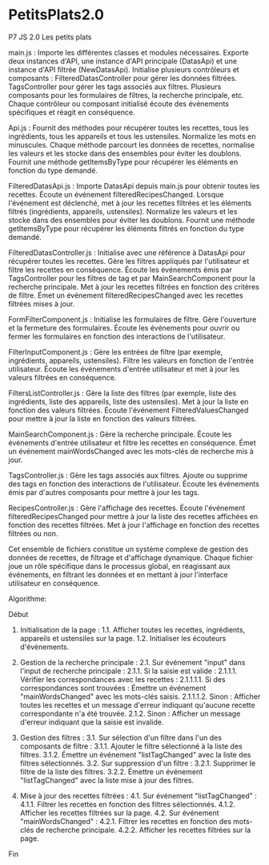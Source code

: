 # PetitsPlats2.0
P7 JS 2.0 Les petits plats


main.js :
Importe les différentes classes et modules nécessaires.
Exporte deux instances d'API, une instance d'API principale (DatasApi) et une instance d'API filtrée (NewDatasApi).
Initialise plusieurs contrôleurs et composants :
FilteredDatasController pour gérer les données filtrées.
TagsController pour gérer les tags associés aux filtres.
Plusieurs composants pour les formulaires de filtres, la recherche principale, etc.
Chaque contrôleur ou composant initialisé écoute des événements spécifiques et réagit en conséquence.

Api.js :
Fournit des méthodes pour récupérer toutes les recettes, tous les ingrédients, tous les appareils et tous les ustensiles.
Normalize les mots en minuscules.
Chaque méthode parcourt les données de recettes, normalise les valeurs et les stocke dans des ensembles pour éviter les doublons.
Fournit une méthode getItemsByType pour récupérer les éléments en fonction du type demandé.

FilteredDatasApi.js :
Importe DatasApi depuis main.js pour obtenir toutes les recettes.
Écoute un événement filteredRecipesChanged.
Lorsque l'événement est déclenché, met à jour les recettes filtrées et les éléments filtrés (ingrédients, appareils, ustensiles).
Normalize les valeurs et les stocke dans des ensembles pour éviter les doublons.
Fournit une méthode getItemsByType pour récupérer les éléments filtrés en fonction du type demandé.

FilteredDatasController.js :
Initialise avec une référence à DatasApi pour récupérer toutes les recettes.
Gère les filtres appliqués par l'utilisateur et filtre les recettes en conséquence.
Écoute les événements émis par TagsController pour les filtres de tag et par MainSearchComponent pour la recherche principale.
Met à jour les recettes filtrées en fonction des critères de filtre.
Émet un événement filteredRecipesChanged avec les recettes filtrées mises à jour.

FormFilterComponent.js :
Initialise les formulaires de filtre.
Gère l'ouverture et la fermeture des formulaires.
Écoute les événements pour ouvrir ou fermer les formulaires en fonction des interactions de l'utilisateur.

FilterInputComponent.js :
Gère les entrées de filtre (par exemple, ingrédients, appareils, ustensiles).
Filtre les valeurs en fonction de l'entrée utilisateur.
Écoute les événements d'entrée utilisateur et met à jour les valeurs filtrées en conséquence.

FiltersListController.js :
Gère la liste des filtres (par exemple, liste des ingrédients, liste des appareils, liste des ustensiles).
Met à jour la liste en fonction des valeurs filtrées.
Écoute l'événement FilteredValuesChanged pour mettre à jour la liste en fonction des valeurs filtrées.

MainSearchComponent.js :
Gère la recherche principale.
Écoute les événements d'entrée utilisateur et filtre les recettes en conséquence.
Émet un événement mainWordsChanged avec les mots-clés de recherche mis à jour.

TagsController.js :
Gère les tags associés aux filtres.
Ajoute ou supprime des tags en fonction des interactions de l'utilisateur.
Écoute les événements émis par d'autres composants pour mettre à jour les tags.

RecipesController.js :
Gère l'affichage des recettes.
Écoute l'événement filteredRecipesChanged pour mettre à jour la liste des recettes affichées en fonction des recettes filtrées.
Met à jour l'affichage en fonction des recettes filtrées ou non.

Cet ensemble de fichiers constitue un système complexe de gestion des données de recettes, de filtrage et d'affichage dynamique. Chaque fichier joue un rôle spécifique dans le processus global, en réagissant aux événements, en filtrant les données et en mettant à jour l'interface utilisateur en conséquence.


Algorithme:

Début

1. Initialisation de la page :
    1.1. Afficher toutes les recettes, ingrédients, appareils et ustensiles sur la page.
    1.2. Initialiser les écouteurs d'événements.

2. Gestion de la recherche principale :
    2.1. Sur événement "input" dans l'input de recherche principale :
        2.1.1. Si la saisie est valide :
            2.1.1.1. Vérifier les correspondances avec les recettes :
                2.1.1.1.1. Si des correspondances sont trouvées :
                            Émettre un événement "mainWordsChanged" avec les mots-clés saisis.
                2.1.1.1.2. Sinon :
                            Afficher toutes les recettes et un message d'erreur indiquant qu'aucune recette correspondante n'a été trouvée.
        2.1.2. Sinon :
            Afficher un message d'erreur indiquant que la saisie est invalide.

3. Gestion des filtres :
    3.1. Sur sélection d'un filtre dans l'un des composants de filtre :
        3.1.1. Ajouter le filtre sélectionné à la liste des filtres.
        3.1.2. Émettre un événement "listTagChanged" avec la liste des filtres sélectionnés.
    3.2. Sur suppression d'un filtre :
        3.2.1. Supprimer le filtre de la liste des filtres.
        3.2.2. Émettre un événement "listTagChanged" avec la liste mise à jour des filtres.

4. Mise à jour des recettes filtrées :
    4.1. Sur événement "listTagChanged" :
        4.1.1. Filtrer les recettes en fonction des filtres sélectionnés.
        4.1.2. Afficher les recettes filtrées sur la page.
    4.2. Sur événement "mainWordsChanged" :
        4.2.1. Filtrer les recettes en fonction des mots-clés de recherche principale.
        4.2.2. Afficher les recettes filtrées sur la page.

Fin

